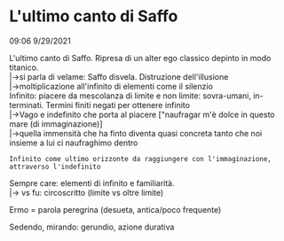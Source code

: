 # L'ultimo canto di Saffo
09:06 9/29/2021  
  
L'ultimo canto di Saffo. Ripresa di un alter ego classico depinto in modo titanico.   
	|->si parla di velame: Saffo disvela. Distruzione dell'illusione  
											|->moltiplicazione all'infinito di elementi come il silenzio  
Infinito: piacere da mescolanza di limite e non limite: sovra-umani, in-terminati. Termini finiti negati per ottenere infinito	  
						|->Vago e indefinito che porta al piacere ["naufragar m'è dolce in questo mare (di immaginazione)]  
						|->quella immensità che ha finto diventa quasi concreta tanto che noi insieme a lui ci naufraghimo dentro   
  
	Infinito come ultimo orizzonte da raggiungere con l'immaginazione, attraverso l'indefinito  
  
Sempre care: elementi di infinito e familiarità.   
  |-> vs fu: circoscritto (limite vs oltre limite)   
  
Ermo = parola peregrina (desueta, antica/poco frequente)  
  
Sedendo, mirando: gerundio, azione durativa  
